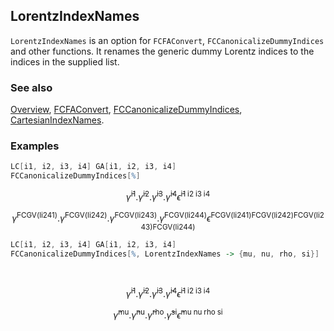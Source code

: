 ## LorentzIndexNames

`LorentzIndexNames` is an option for `FCFAConvert`, `FCCanonicalizeDummyIndices` and other functions. It renames the generic dummy Lorentz indices to the indices in the supplied list.

### See also

[Overview](Extra/FeynCalc.md), [FCFAConvert](FCFAConvert.md), [FCCanonicalizeDummyIndices](FCCanonicalizeDummyIndices.md), [CartesianIndexNames](CartesianIndexNames.md).

### Examples

```mathematica
LC[i1, i2, i3, i4] GA[i1, i2, i3, i4]
FCCanonicalizeDummyIndices[%]
```

$$\bar{\gamma }^{\text{i1}}.\bar{\gamma }^{\text{i2}}.\bar{\gamma }^{\text{i3}}.\bar{\gamma }^{\text{i4}} \bar{\epsilon }^{\text{i1}\;\text{i2}\;\text{i3}\;\text{i4}}$$

$$\bar{\gamma }^{\text{FCGV}(\text{li241})}.\bar{\gamma }^{\text{FCGV}(\text{li242})}.\bar{\gamma }^{\text{FCGV}(\text{li243})}.\bar{\gamma }^{\text{FCGV}(\text{li244})} \bar{\epsilon }^{\text{FCGV}(\text{li241})\text{FCGV}(\text{li242})\text{FCGV}(\text{li243})\text{FCGV}(\text{li244})}$$

```mathematica
LC[i1, i2, i3, i4] GA[i1, i2, i3, i4]
FCCanonicalizeDummyIndices[%, LorentzIndexNames -> {mu, nu, rho, si}] 
  
 

```

$$\bar{\gamma }^{\text{i1}}.\bar{\gamma }^{\text{i2}}.\bar{\gamma }^{\text{i3}}.\bar{\gamma }^{\text{i4}} \bar{\epsilon }^{\text{i1}\;\text{i2}\;\text{i3}\;\text{i4}}$$

$$\bar{\gamma }^{\text{mu}}.\bar{\gamma }^{\text{nu}}.\bar{\gamma }^{\text{rho}}.\bar{\gamma }^{\text{si}} \bar{\epsilon }^{\text{mu}\;\text{nu}\;\text{rho}\;\text{si}}$$
